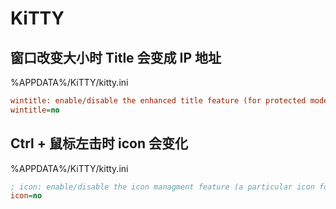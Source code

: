 # KiTTY

## 窗口改变大小时 Title 会变成 IP 地址

%APPDATA%/KiTTY/kitty.ini

```ini
wintitle: enable/disable the enhanced title feature (for protected mode and window size)
wintitle=no
```

## Ctrl + 鼠标左击时 icon 会变化

%APPDATA%/KiTTY/kitty.ini

```ini
; icon: enable/disable the icon managment feature (a particular icon for specific session)
icon=no
```
